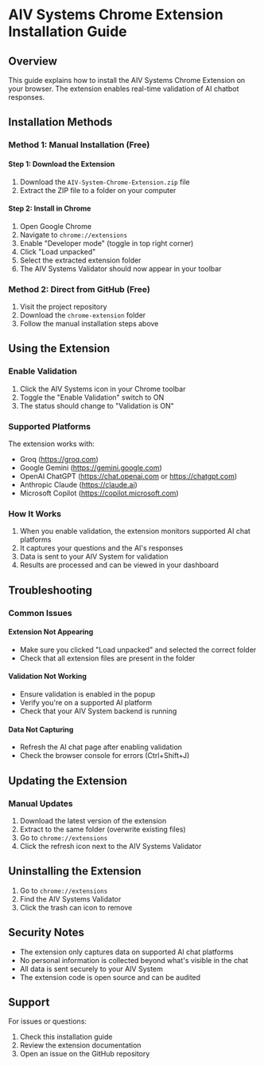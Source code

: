 # AIV Systems Chrome Extension Installation Guide

## Overview
This guide explains how to install the AIV Systems Chrome Extension on your browser. The extension enables real-time validation of AI chatbot responses.

## Installation Methods

### Method 1: Manual Installation (Free)

#### Step 1: Download the Extension
1. Download the `AIV-System-Chrome-Extension.zip` file
2. Extract the ZIP file to a folder on your computer

#### Step 2: Install in Chrome
1. Open Google Chrome
2. Navigate to `chrome://extensions`
3. Enable "Developer mode" (toggle in top right corner)
4. Click "Load unpacked"
5. Select the extracted extension folder
6. The AIV Systems Validator should now appear in your toolbar

### Method 2: Direct from GitHub (Free)
1. Visit the project repository
2. Download the `chrome-extension` folder
3. Follow the manual installation steps above

## Using the Extension

### Enable Validation
1. Click the AIV Systems icon in your Chrome toolbar
2. Toggle the "Enable Validation" switch to ON
3. The status should change to "Validation is ON"

### Supported Platforms
The extension works with:
- Groq (https://groq.com)
- Google Gemini (https://gemini.google.com)
- OpenAI ChatGPT (https://chat.openai.com or https://chatgpt.com)
- Anthropic Claude (https://claude.ai)
- Microsoft Copilot (https://copilot.microsoft.com)

### How It Works
1. When you enable validation, the extension monitors supported AI chat platforms
2. It captures your questions and the AI's responses
3. Data is sent to your AIV System for validation
4. Results are processed and can be viewed in your dashboard

## Troubleshooting

### Common Issues

#### Extension Not Appearing
- Make sure you clicked "Load unpacked" and selected the correct folder
- Check that all extension files are present in the folder

#### Validation Not Working
- Ensure validation is enabled in the popup
- Verify you're on a supported AI platform
- Check that your AIV System backend is running

#### Data Not Capturing
- Refresh the AI chat page after enabling validation
- Check the browser console for errors (Ctrl+Shift+J)

## Updating the Extension

### Manual Updates
1. Download the latest version of the extension
2. Extract to the same folder (overwrite existing files)
3. Go to `chrome://extensions`
4. Click the refresh icon next to the AIV Systems Validator

## Uninstalling the Extension

1. Go to `chrome://extensions`
2. Find the AIV Systems Validator
3. Click the trash can icon to remove

## Security Notes

- The extension only captures data on supported AI chat platforms
- No personal information is collected beyond what's visible in the chat
- All data is sent securely to your AIV System
- The extension code is open source and can be audited

## Support
For issues or questions:
1. Check this installation guide
2. Review the extension documentation
3. Open an issue on the GitHub repository